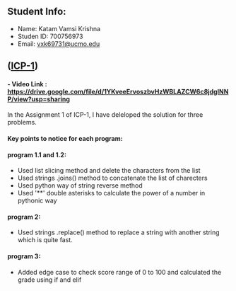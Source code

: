 ## Student Info:
- Name: Katam Vamsi Krishna
- Studen ID: 700756973
- Email: vxk69731@ucmo.edu

## ([ICP-1](https://github.com/kvamsi7/mscs/blob/mscs_nn/CS5720-Neural%20Network%20and%20Deep%20Learning/Assignments/ICP-1/ICP-1.ipynb))
 #### - Video Link : https://drive.google.com/file/d/1YKveeErvoszbvHzWBLAZCW6c8jdglNNP/view?usp=sharing

 In the Assignment 1 of ICP-1, I have deleloped the solution for three problems.
 
 #### Key points to notice for each program:
 
 #### program 1.1 and 1.2: 
   - Used list slicing method and delete the characters from the list
   - Used strings .joins() method to concatenate the list of charecters 
   - Used python way of string reverse method
   - Used '**' double asterisks to calculate the power of a number in pythonic way

 #### program 2:
   - Used strings .replace() method to replace a string with another string which is quite fast.

 #### program 3:
   - Added edge case to check score range of 0 to 100 and calculated the grade using if and elif

